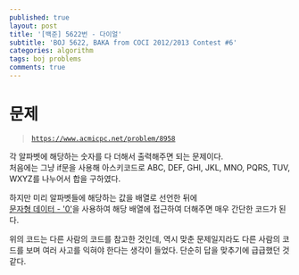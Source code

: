 ```yaml
---
published: true
layout: post
title: '[백준] 5622번 - 다이얼'
subtitle: 'BOJ 5622, BAKA from COCI 2012/2013 Contest #6'
categories: algorithm
tags: boj problems
comments: true
---
```

# 문제
> [`https://www.acmicpc.net/problem/8958`](https://www.acmicpc.net/problem/8958)

각 알파벳에 해당하는 숫자를 다 더해서 출력해주면 되는 문제이다.  
처음에는 그냥 if문을 사용해 아스키코드로 ABC, DEF, GHI, JKL, MNO, PQRS, TUV, WXYZ를 나누어서 합을 구하였다.
<script src="https://gist.github.com/sundongkim-dev/96cbdfb0e136fbad169ac61eaacaf806.js"></script>

하지만 미리 알파벳들에 해당하는 값을 배열로 선언한 뒤에  
[문자형 데이터 - '0'](https://sundongkim-dev.github.io/algorithm/2020/08/25/algorithm-BOJ-NumOfNum/)을 사용하여 해당 배열에 접근하여 더해주면 매우 간단한 코드가 된다.
<script src="https://gist.github.com/sundongkim-dev/39d87e544d9c591c131de15f559217fd.js"></script>  
위의 코드는 다른 사람의 코드를 참고한 것인데, 역시 맞춘 문제일지라도 다른 사람의 코드를 보며 여러 사고를 익혀야 한다는 생각이 들었다. 단순히 답을 맞추기에 급급했던 것 같다.
